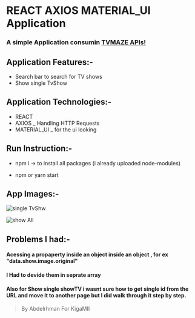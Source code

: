 # REACT AXIOS MATERIAL_UI Application

### A simple Application consumin [TVMAZE APIs!](http://www.tvmaze.com/api) 

## Application Features:-

- Search bar to search for TV shows 
- Show single TvShow

## Application Technologies:-

- REACT
- AXIOS _ Handling HTTP Requests
- MATERIAL_UI _ for the ui looking

## Run Instruction:-

- npm i -> to install all packages (i already uploaded node-modules)

- npm or yarn start

## App Images:-
![single TvShw](https://preview.ibb.co/e0z9wL/Screenshot-at-2018-10-20-18-24-57.png)

![show All](https://preview.ibb.co/eeYDO0/Screenshot-at-2018-10-20-18-24-34.png)


## Problems I had:-

#### Acessing a propaperty inside an object inside an object , for ex "data.show.image.original"
#### I Had to devide them in seprate array

#### Also for Show single showTV i wasnt sure how to get single id from the URL and move it to another page but I did walk through it step by step.



> By Abdelrhman For KigaMII